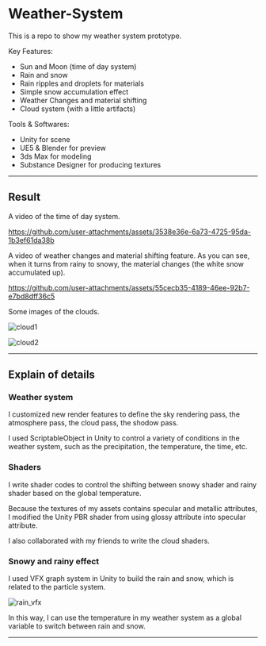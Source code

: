 # Weather-System

This is a repo to show my weather system prototype. 

Key Features:
- Sun and Moon (time of day system)
- Rain and snow
- Rain ripples and droplets for materials
- Simple snow accumulation effect
- Weather Changes and material shifting 
- Cloud system (with a little artifacts)

Tools & Softwares:
- Unity for scene
- UE5 & Blender for preview
- 3ds Max for modeling
- Substance Designer for producing textures
  
---

## Result  

A video of the time of day system. 

https://github.com/user-attachments/assets/3538e36e-6a73-4725-95da-1b3ef61da38b

A video of weather changes and material shifting feature.
As you can see, when it turns from rainy to snowy, the material changes (the white snow accumulated up).

https://github.com/user-attachments/assets/55cecb35-4189-46ee-92b7-e7bd8dff36c5

Some images of the clouds.

![cloud1](https://github.com/user-attachments/assets/c4c1338e-de9f-4703-8c00-8b8162fba6bd)

![cloud2](https://github.com/user-attachments/assets/bb86ee5e-2075-48b5-a7f6-007faf902c25)

---

## Explain of details

### Weather system 

I customized new render features to define the sky rendering pass, the atmosphere pass, the cloud pass, the shodow pass.

I used ScriptableObject in Unity to control a variety of conditions in the weather system, such as the precipitation, the temperature, the time, etc.

### Shaders

I write shader codes to control the shifting between snowy shader and rainy shader based on the global temperature.

Because the textures of my assets contains specular and metallic attributes, I modified the Unity PBR shader from using glossy attribute into specular attribute.

I also collaborated with my friends to write the cloud shaders.

### Snowy and rainy effect

I used VFX graph system in Unity to build the rain and snow, which is related to the particle system. 

![rain_vfx](https://github.com/user-attachments/assets/94902df4-e5af-468e-a95c-9318200d9445)

In this way, I can use the temperature in my weather system as a global variable to switch between rain and snow.

---
